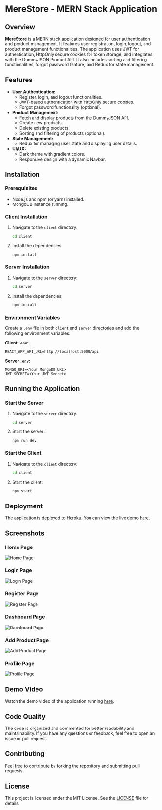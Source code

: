# MereStore - MERN Stack Application

## Overview
**MereStore** is a MERN stack application designed for user authentication and product management. It features user registration, login, logout, and product management functionalities. The application uses JWT for authentication, HttpOnly secure cookies for token storage, and integrates with the DummyJSON Product API. It also includes sorting and filtering functionalities, forgot password feature, and Redux for state management.

## Features
- **User Authentication:**
  - Register, login, and logout functionalities.
  - JWT-based authentication with HttpOnly secure cookies.
  - Forgot password functionality (optional).
- **Product Management:**
  - Fetch and display products from the DummyJSON API.
  - Create new products.
  - Delete existing products.
  - Sorting and filtering of products (optional).
- **State Management:**
  - Redux for managing user state and displaying user details.
- **UI/UX:**
  - Dark theme with gradient colors.
  - Responsive design with a dynamic Navbar.

## Installation

### Prerequisites
- Node.js and npm (or yarn) installed.
- MongoDB instance running.

### Client Installation

1. Navigate to the `client` directory:
   ```bash
   cd client
   ```

2. Install the dependencies:
   ```bash
   npm install
   ```

### Server Installation

1. Navigate to the `server` directory:
   ```bash
   cd server
   ```

2. Install the dependencies:
   ```bash
   npm install
   ```

### Environment Variables

Create a `.env` file in both `client` and `server` directories and add the following environment variables:

**Client `.env`:**
```plaintext
REACT_APP_API_URL=http://localhost:5000/api
```

**Server `.env`:**
```plaintext
MONGO_URI=<Your MongoDB URI>
JWT_SECRET=<Your JWT Secret>
```

## Running the Application

### Start the Server

1. Navigate to the `server` directory:
   ```bash
   cd server
   ```

2. Start the server:
   ```bash
   npm run dev
   ```

### Start the Client

1. Navigate to the `client` directory:
   ```bash
   cd client
   ```

2. Start the client:
   ```bash
   npm start
   ```

## Deployment

The application is deployed to [Heroku](https://your-deployment-link.herokuapp.com). You can view the live demo [here](https://your-deployment-link.herokuapp.com).

## Screenshots

### Home Page
![Home Page](https://your-image-hosting-link.com/home.png)

### Login Page
![Login Page](https://your-image-hosting-link.com/login.png)

### Register Page
![Register Page](https://your-image-hosting-link.com/register.png)

### Dashboard Page
![Dashboard Page](https://your-image-hosting-link.com/dashboard.png)

### Add Product Page
![Add Product Page](https://your-image-hosting-link.com/add-product.png)

### Profile Page
![Profile Page](https://your-image-hosting-link.com/profile.png)

## Demo Video

Watch the demo video of the application running [here](https://your-video-hosting-link.com/demo.mp4).

## Code Quality

The code is organized and commented for better readability and maintainability. If you have any questions or feedback, feel free to open an issue or pull request.

## Contributing

Feel free to contribute by forking the repository and submitting pull requests.

## License

This project is licensed under the MIT License. See the [LICENSE](LICENSE) file for details.
